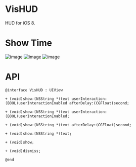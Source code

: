 # VisHUD
HUD for iOS 8.

# Show Time
![image](https://github.com/Wzxhaha/WZXStorehouse/blob/master/vishud_title.gif)
![image](https://github.com/Wzxhaha/WZXStorehouse/blob/master/vishud_notitle.gif)
![image](https://github.com/Wzxhaha/WZXStorehouse/blob/master/vishud_change.gif)

# API

```objc
@interface VisHUD : UIView 

+ (void)show:(NSString *)text userInteraction:(BOOL)userInteractionEnabled afterDelay:(CGFloat)second;

+ (void)show:(NSString *)text userInteraction:(BOOL)userInteractionEnabled;

+ (void)show:(NSString *)text afterDelay:(CGFloat)second;

+ (void)show:(NSString *)text;

+ (void)show;

+ (void)dismiss;

@end
```

